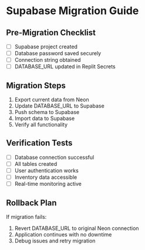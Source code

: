 # Supabase Migration Guide

## Pre-Migration Checklist
- [ ] Supabase project created
- [ ] Database password saved securely
- [ ] Connection string obtained
- [ ] DATABASE_URL updated in Replit Secrets

## Migration Steps
1. Export current data from Neon
2. Update DATABASE_URL to Supabase
3. Push schema to Supabase
4. Import data to Supabase
5. Verify all functionality

## Verification Tests
- [ ] Database connection successful
- [ ] All tables created
- [ ] User authentication works
- [ ] Inventory data accessible
- [ ] Real-time monitoring active

## Rollback Plan
If migration fails:
1. Revert DATABASE_URL to original Neon connection
2. Application continues with no downtime
3. Debug issues and retry migration